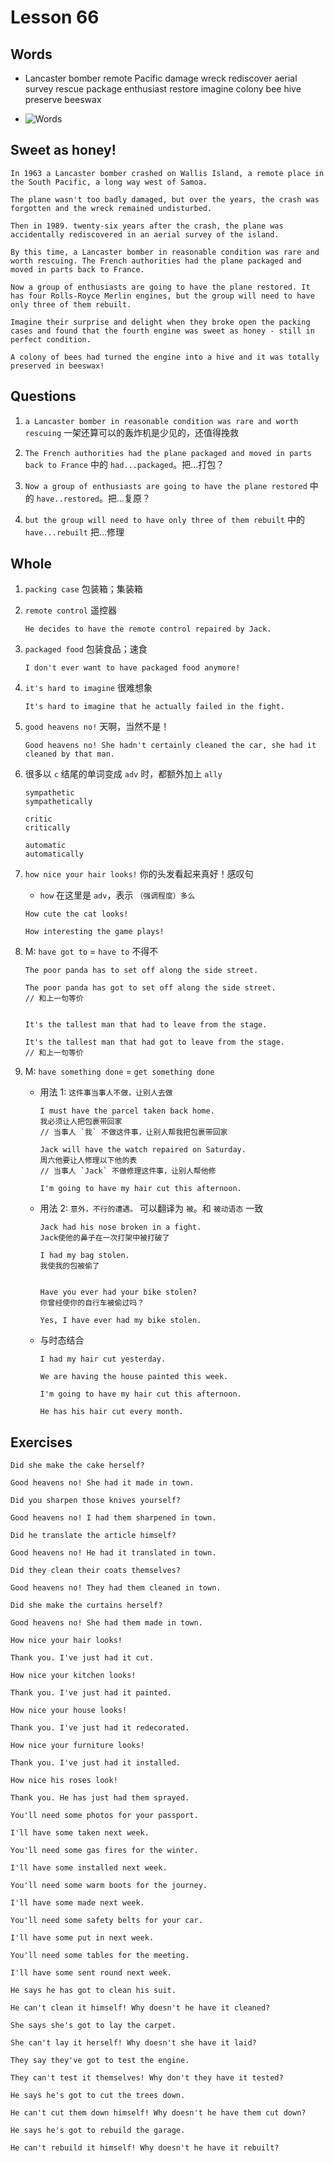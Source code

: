 # Lesson 66

## Words

- Lancaster bomber remote Pacific damage wreck rediscover aerial survey rescue package enthusiast restore imagine colony bee hive preserve beeswax

- ![Words](../../../Images/Part2/07/words-66.png)

## Sweet as honey!

```
In 1963 a Lancaster bomber crashed on Wallis Island, a remote place in the South Pacific, a long way west of Samoa.

The plane wasn't too badly damaged, but over the years, the crash was forgotten and the wreck remained undisturbed.

Then in 1989. twenty-six years after the crash, the plane was accidentally rediscovered in an aerial survey of the island.

By this time, a Lancaster bomber in reasonable condition was rare and worth rescuing. The French authorities had the plane packaged and moved in parts back to France.

Now a group of enthusiasts are going to have the plane restored. It has four Rolls-Royce Merlin engines, but the group will need to have only three of them rebuilt.

Imagine their surprise and delight when they broke open the packing cases and found that the fourth engine was sweet as honey - still in perfect condition.

A colony of bees had turned the engine into a hive and it was totally preserved in beeswax!
```

## Questions

1. `a Lancaster bomber in reasonable condition was rare and worth rescuing` 一架还算可以的轰炸机是少见的，还值得挽救

2. `The French authorities had the plane packaged and moved in parts back to France` 中的 `had...packaged`。把...打包？

3. `Now a group of enthusiasts are going to have the plane restored` 中的 `have..restored`。把...复原？

4. `but the group will need to have only three of them rebuilt` 中的 `have...rebuilt` 把...修理

## Whole

1. `packing case` 包装箱；集装箱

2. `remote control` 遥控器

   ```
   He decides to have the remote control repaired by Jack.
   ```

3. `packaged food` 包装食品；速食

   ```
   I don't ever want to have packaged food anymore!
   ```

4. `it's hard to imagine` 很难想象

   ```
   It's hard to imagine that he actually failed in the fight.
   ```

5. `good heavens no!` 天啊，当然不是！

   ```
   Good heavens no! She hadn't certainly cleaned the car, she had it cleaned by that man.
   ```

6. 很多以 `c` 结尾的单词变成 `adv` 时，都额外加上 `ally`

   ```
   sympathetic
   sympathetically

   critic
   critically

   automatic
   automatically
   ```

7. `how nice your hair looks!` 你的头发看起来真好！感叹句

   - `how` 在这里是 `adv`，表示 `（强调程度）多么`

   ```
   How cute the cat looks!

   How interesting the game plays!
   ```

8. M: `have got to` = `have to` 不得不

   ```
   The poor panda has to set off along the side street.

   The poor panda has got to set off along the side street.
   // 和上一句等价


   It's the tallest man that had to leave from the stage.

   It's the tallest man that had got to leave from the stage.
   // 和上一句等价
   ```

9. M: `have something done` = `get something done`

   - 用法 1: `这件事当事人不做，让别人去做`

     ```
     I must have the parcel taken back home.
     我必须让人把包裹带回家
     // 当事人 `我` 不做这件事，让别人帮我把包裹带回家

     Jack will have the watch repaired on Saturday.
     周六他要让人修理以下他的表
     // 当事人 `Jack` 不做修理这件事，让别人帮他修

     I'm going to have my hair cut this afternoon.
     ```

   - 用法 2: `意外，不行的遭遇。` 可以翻译为 `被`。和 `被动语态` 一致

     ```
     Jack had his nose broken in a fight.
     Jack使他的鼻子在一次打架中被打破了

     I had my bag stolen.
     我使我的包被偷了


     Have you ever had your bike stolen?
     你曾经使你的自行车被偷过吗？

     Yes, I have ever had my bike stolen.
     ```

   - 与时态结合

     ```
     I had my hair cut yesterday.

     We are having the house painted this week.

     I'm going to have my hair cut this afternoon.

     He has his hair cut every month.
     ```

## Exercises

```
Did she make the cake herself?

Good heavens no! She had it made in town.
```

```
Did you sharpen those knives yourself?

Good heavens no! I had them sharpened in town.
```

```
Did he translate the article himself?

Good heavens no! He had it translated in town.
```

```
Did they clean their coats themselves?

Good heavens no! They had them cleaned in town.
```

```
Did she make the curtains herself?

Good heavens no! She had them made in town.
```

```
How nice your hair looks!

Thank you. I've just had it cut.
```

```
How nice your kitchen looks!

Thank you. I've just had it painted.
```

```
How nice your house looks!

Thank you. I've just had it redecorated.
```

```
How nice your furniture looks!

Thank you. I've just had it installed.
```

```
How nice his roses look!

Thank you. He has just had them sprayed.
```

```
You'll need some photos for your passport.

I'll have some taken next week.
```

```
You'll need some gas fires for the winter.

I'll have some installed next week.
```

```
You'll need some warm boots for the journey.

I'll have some made next week.
```

```
You'll need some safety belts for your car.

I'll have some put in next week.
```

```
You'll need some tables for the meeting.

I'll have some sent round next week.
```

```
He says he has got to clean his suit.

He can't clean it himself! Why doesn't he have it cleaned?
```

```
She says she's got to lay the carpet.

She can't lay it herself! Why doesn't she have it laid?
```

```
They say they've got to test the engine.

They can't test it themselves! Why don't they have it tested?
```

```
He says he's got to cut the trees down.

He can't cut them down himself! Why doesn't he have them cut down?
```

```
He says he's got to rebuild the garage.

He can't rebuild it himself! Why doesn't he have it rebuilt?
```
